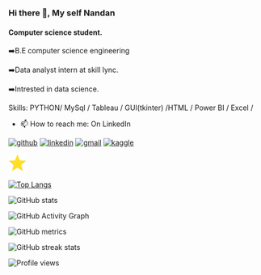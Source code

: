 ### Hi there 👋, My self  Nandan

#### Computer science student.

➡️B.E computer science engineering 

➡️Data analyst intern at skill lync.

➡️Intrested in data science.

Skills: PYTHON/ MySql / Tableau / GUI(tkinter) /HTML / Power BI / Excel /


- 📫 How to reach me:  On LinkedIn 

[<img src='https://cdn.jsdelivr.net/npm/simple-icons@3.0.1/icons/github.svg' alt='github' height='40'>](https://github.com/Nandan-nandu)  [<img src='https://cdn.jsdelivr.net/npm/simple-icons@3.0.1/icons/linkedin.svg' alt='linkedin' height='40'>](https://www.linkedin.com/in/nandan-kumar-2524a1204/)  [<img src='https://cdn.jsdelivr.net/npm/simple-icons@3.0.1/icons/gmail.svg' alt='gmail' height='40'>](nandannandu069@gmail.com)  [<img src='https://cdn.jsdelivr.net/npm/simple-icons@3.0.1/icons/kaggle.svg' alt='kaggle' height='40'>](nandan7 )  

<a href='https://stars.github.com/'><img src='https://raw.githubusercontent.com/acervenky/animated-github-badges/master/assets/starbadge.gif' width='35' height='35'></a> 

[![Top Langs](https://github-readme-stats.vercel.app/api/top-langs/?username=Nandan-nandu)](https://github.com/anuraghazra/github-readme-stats)

![GitHub stats](https://github-readme-stats.vercel.app/api?username=Nandan-nandu&show_icons=true)  

![GitHub Activity Graph](https://activity-graph.herokuapp.com/graph?username=Nandan-nandu)  

![GitHub metrics](https://metrics.lecoq.io/Nandan-nandu)  

![GitHub streak stats](https://github-readme-streak-stats.herokuapp.com/?user=Nandan-nandu)  

![Profile views](https://gpvc.arturio.dev/Nandan-nandu)  





















 

 

 



















